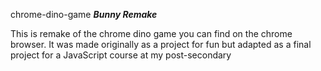 chrome-dino-game ***Bunny Remake***

This is remake of the chrome dino game you can find on the chrome browser.
It was made originally as a project for fun but adapted as a final project for a JavaScript course at my post-secondary
